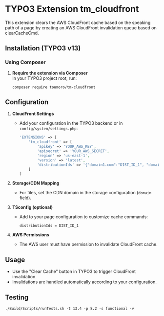 # TYPO3 Extension tm_cloudfront

This extension clears the AWS CloudFront cache based on the speaking path of a page by creating an AWS CloudFront invalidation queue based on clearCacheCmd.

## Installation (TYPO3 v13)

### Using Composer

1. **Require the extension via Composer**  
   In your TYPO3 project root, run:
   ```
   composer require toumoro/tm-cloudfront
   ```

## Configuration

1. **CloudFront Settings**

   - Add your configuration in the TYPO3 backend or in `config/system/settings.php`:
     ```php
     'EXTENSIONS' => [
         'tm_cloudfront' => [
             'apikey' => 'YOUR_AWS_KEY',
             'apisecret' => 'YOUR_AWS_SECRET',
             'region' => 'us-east-1',
             'version' => 'latest',
             'distributionIds' => '{"domain1.com":"DIST_ID_1", "domain2.com":"DIST_ID_2", "cdn.domain3.com":"DIST_ID_3", "domain4.com":"DIST_ID_4, DIST_ID_5"}'
         ]
     ]
     ```

2. **Storage/CDN Mapping**

   - For files, set the CDN domain in the storage configuration (`domain` field).

3. **TSconfig (optional)**

   - Add to your page configuration to customize cache commands:
     ```
     distributionIds = DIST_ID_1
     ```

4. **AWS Permissions**
   - The AWS user must have permission to invalidate CloudFront cache.

## Usage

- Use the "Clear Cache" button in TYPO3 to trigger CloudFront invalidation.
- Invalidations are handled automatically according to your configuration.

## Testing

```
./Build/Scripts/runTests.sh -t 13.4 -p 8.2 -s functional -v
```
